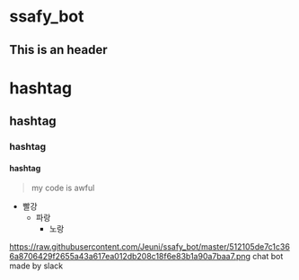 # ssafy_bot

This is an header
-------------------

# hashtag
## hashtag
### hashtag
#### hashtag

> my code is awful

*  빨강
   * 파랑
     * 노랑
     
 []()https://raw.githubusercontent.com/Jeuni/ssafy_bot/master/512105de7c1c366a8706429f2655a43a617ea012db208c18f6e83b1a90a7baa7.png
chat bot made by slack
